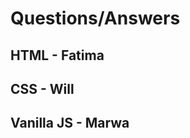 # Questions/Answers

## HTML - Fatima
<!-- 1. What does HTML stand for?
Hyper Text Markup Language  

2. Who is making the Web standards?
The World Wide Web Consortium  

3. What is the correct HTML element for the largest heading?
<h1>

4. What is the correct HTML element for inserting a line break?
<br>

5. What is the correct HTML for adding a background color?
<body style="background-color:yellow;">  

6. What is the correct HTML element to define important text?
<strong>

7. What is the correct HTML element to define emphasized text?
<em>  

8. What is the correct HTML for creating a hyperlink?
<a href="http://www.w3schools.com">W3Schools</a> 

9. Which character is used to indicate an end tag?
/  

10. How can you open a link in a new tab/browser window?
<a href="url" target="_blank">  

11. Which element is used to define row of cells in table?
<tr>

12. Inline elements are normally displayed without starting a new line, true or false?
True

13. How can you make a numbered list?
<ol></ol>

14. How can you make a bulleted list?
<ul></ul>

15. What is the correct HTML for making a checkbox?
<input type=“checkbox”>

16. What is the correct HTML for making a text input field?
<input type="text">  

17. What is the correct HTML for making a drop-down list?
<select>

18. What is the correct HTML for making a text area?
<textarea>

19. What is the correct HTML for inserting an image?
<img src="image.gif" alt="MyImage">  

20. What is the correct HTML for inserting a background image?
<body style="background-image:url(background.gif)">  

21. An <iframe> is used to display a web page within a web page, true or false?
True

22. HTML comments start with <!-- and end with —>, true or false?
True

23. Block elements are normally displayed without starting a new line, true or false?
False

24. Which HTML element defines the title of a document?
<title>

25. Which HTML attribute specifies an alternate text for an image, if the image cannot be displayed?
alt

26. What is the correct doctype for HTML5?
<!DOCTYPE html>

27. Which HTML element is used to specify a footer for a document or section?
<footer>

28. In HTML, you can embed SVG elements directly into an HTML page, true or false?
True

29. What is the correct HTML element for playing video files?
<video>

30. What is the correct HTML element for playing audio files?
<audio>

31. The HTML global attribute, "contenteditable" is used to specify whether the content of an element should be editable or not, true or false?
True

32. In HTML, onblur and onfocus are which type of attributes?
Event attributes 

33. Graphics defined by SVG is in which format?
XML

34. What is the HTML <canvas> element used for?
To draw graphics

35. In HTML, which attribute is used to specify that an input field must be filled out?
required

36. Which input type defines a slider control?
range

37. Which HTML element is used to display a scalar measurement within a range?
<meter>

38. Which HTML element defines navigation links?
<nav>

39. In HTML, what does the <aside> element define?
Content aside from the page content  

40. Which HTML element is used to specify a header for a document or section?
<header> -->
## CSS - Will

<!-- Question 1:
What does CSS stand for?
Cascading Style Sheets


Question 2:
What is the correct HTML for referring to an external style sheet?
<link rel="stylesheet" type="text/css" href="mystyle.css">  

Question 3:
Where in an HTML document is the correct place to refer to an external style sheet?
In the <head> section  

Question 4:
Which HTML tag is used to define an internal style sheet?
<style>  

Question 5:
Which HTML attribute is used to define inline styles?
style  
   

Question 6:
Which is the correct CSS syntax?
body {color: black;}  


Question 7:
How do you insert a comment in a CSS file?
/* this is a comment */  
  

Question 8:
Which property is used to change the background color?
background-color  


Question 9:
How do you add a background color for all <h1> elements?
h1 {background-color:#FFFFFF;}  
   

Question 10:
Which CSS property is used to change the text color of an element?
color  

Question 11:
Which CSS property controls the text size?
font-size  

Question 12:
What is the correct CSS syntax for making all the <p> elements bold?
p {font-weight:bold;}  
 
Question 13:
How do you display hyperlinks without an underline?
a {text-decoration:none;}  
  

Question 14:
How do you make each word in a text start with a capital letter?
text-transform:capitalize  

Question 15:
Which property is used to change the font of an element?
font-family  


Question 16:
How do you make the text bold?
font-weight:bold;  
  

Question 17:
How do you display a border like this:The top border = 10 pixelsThe bottom border = 5 pixelsThe left border = 20 pixelsThe right border = 1pixel?

border-width:10px 1px 5px 20px;  
 

Question 18:
Which property is used to change the left margin of an element?
margin-left  


Question 19:
When using the padding property; are you allowed to use negative values?
No  
Question 20:
How do you make a list that lists its items with squares?
list-style-type: square;  

Question 21:
How do you select an element with id 'demo'?
#demo

Question 22:
How do you select elements with class name 'test'?
.test

Question 23:
How do you select all p elements inside a div element?
div p

Question 24:
How do you group selectors?
Separate each selector with a comma

Question 25:
What is the default value of the position property?
static -->

## Vanilla JS - Marwa

<!-- 1.	Inside which HTML element do we put the JavaScript?
<script>


2.	What is the correct JavaScript syntax to change the content of the HTML element below?

<p id="demo">This is a demonstration.</p>
document.getElementById("demo").innerHTML = "Hello World!";

3.	Where is the correct place to insert a JavaScript?
Both the <head> section and the <body> section are correct

4.	What is the correct syntax for referring to an external script called "xxx.js"?
<script src="xxx.js">

5.	The external JavaScript file must contain the <script> tag.
False

6.	How do you write "Hello World" in an alert box?
alert("Hello World");

7.	How do you create a function in JavaScript?
function myFunction()

8.	How do you call a function named "myFunction"?
myFunction()

9.	How to write an IF statement in JavaScript?
if (i == 5)

10.	How to write an IF statement for executing some code if "i" is NOT equal to 5?
if (i != 5)

11.	How does a WHILE loop start?
while (i <= 10)

12.	How does a FOR loop start?
for (i = 0; i <= 5; i++)

13.	How can you add a comment in a JavaScript?
//This is a comment

14.	How to insert a comment that has more than one line?
/*This comment has
more than one line*/

15.	What is the correct way to write a JavaScript array?
var colors = ["red", "green", "blue"]

16.	How do you round the number 7.25, to the nearest integer?
Math.round(7.25)

17.	How do you find the number with the highest value of x and y?
Math.max(x, y)

18.	What is the correct JavaScript syntax for opening a new window called "w2" ?
w2 = window.open("http://www.w3schools.com");

19.	JavaScript is the same as Java.
False

20.	How can you detect the client's browser name?
navigator.appName

21.	Which event occurs when the user clicks on an HTML element?
onclick

22.	How do you declare a JavaScript variable?
var carName;

23.	Which operator is used to assign a value to a variable?
=

24.	What will the following code return: Boolean(10 > 9)
true

25.	Is JavaScript case-sensitive?
Yes  -->
